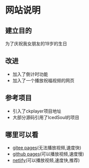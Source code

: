 # 网站说明
## 建立目的
为了庆祝我女朋友的19岁的生日
## 改进
* 加入了倒计时功能
* 加入了一个播放祝福视频的网页
## 参考项目
* 引入了ckplayer<a herf="https://gitee.com/niandeng/ckplayer">项目地址</a>
* 大部分源码引用了IcedSoul的<a herf="https://hub.fastgit.xyz/IcedSoul/tiny-heart">项目</a>
## 哪里可以看
* [gitee pages](https://shen_yuyang.gitee.io/happy-birthday)(无法播放视频,速度快)
* [github pages](htpps://laysonshen.github.io/Happy-birthday)(可以播放视频,速度慢)
* [netlify](https://happybirthdaymisstian.netlify.app)(可以播放视频,速度快,推荐)